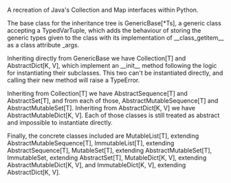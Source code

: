 A recreation of Java's Collection and Map interfaces within Python.

The base class for the inheritance tree is GenericBase\[*Ts\], a generic class accepting a TypedVarTuple, which adds the behaviour of storing the generic types given to the class with its implementation of \_\_class\_getitem\_\_ as a class attribute \_args.

Inheriting directly from GenericBase we have Collection\[T\] and AbstractDict\[K, V\], which implement an \_\_init\_\_ method following the logic for instantiating their subclasses. This two can't be instantiated directly, and calling their new method will raise a TypeError.

Inheriting from Collection\[T\] we have AbstractSequence\[T\] and AbstractSet\[T\], and from each of those, AbstractMutableSequence\[T\] and AbstractMutableSet\[T\]. Inheriting from AbstractDict\[K, V\] we have AbstractMutableDict\[K, V\]. Each of those classes is still treated as abstract and impossible to instantiate directly.

Finally, the concrete classes included are MutableList\[T\], extending AbstractMutableSequence\[T\], ImmutableList\[T\], extending AbstractSequence\[T\], MutableSet\[T\], extending AbstractMutableSet\[T\], ImmutableSet, extending AbstractSet\[T\], MutableDict\[K, V\], extending AbstractMutableDict\[K, V\], and ImmutableDict\[K, V\], extending AbstractDict\[K, V\].
